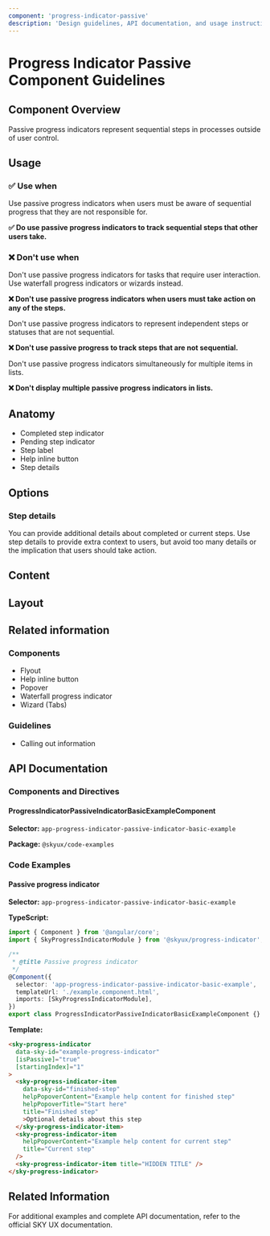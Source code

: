 ```yaml
---
component: 'progress-indicator-passive'
description: 'Design guidelines, API documentation, and usage instructions for the progress-indicator-passive component extracted from SKY UX documentation.'
---
```


# Progress Indicator Passive Component Guidelines

## Component Overview
Passive progress indicators represent sequential steps in processes outside of user control.

## Usage

### ✅ Use when

Use passive progress indicators when users must be aware of sequential progress that they are not responsible for.

**✅ Do use passive progress indicators to track sequential steps that other users take.**

### ❌ Don't use when

Don't use passive progress indicators for tasks that require user interaction. Use waterfall progress indicators or wizards instead.

**❌ Don't use passive progress indicators when users must take action on any of the steps.**

Don't use passive progress indicators to represent independent steps or statuses that are not sequential.

**❌ Don't use passive progress to track steps that are not sequential.**

Don't use passive progress indicators simultaneously for multiple items in lists.

**❌ Don't display multiple passive progress indicators in lists.**

## Anatomy

- Completed step indicator
- Pending step indicator
- Step label
- Help inline button
- Step details

## Options

### Step details

You can provide additional details about completed or current steps. Use step details to provide extra context to users, but avoid too many details or the implication that users should take action.

## Content

## Layout

## Related information

### Components

- Flyout
- Help inline button
- Popover
- Waterfall progress indicator
- Wizard (Tabs)

### Guidelines

- Calling out information

## API Documentation

### Components and Directives

#### ProgressIndicatorPassiveIndicatorBasicExampleComponent

**Selector:** `app-progress-indicator-passive-indicator-basic-example`

**Package:** `@skyux/code-examples`

### Code Examples

#### Passive progress indicator

**Selector:** `app-progress-indicator-passive-indicator-basic-example`

**TypeScript:**

```typescript
import { Component } from '@angular/core';
import { SkyProgressIndicatorModule } from '@skyux/progress-indicator';

/**
 * @title Passive progress indicator
 */
@Component({
  selector: 'app-progress-indicator-passive-indicator-basic-example',
  templateUrl: './example.component.html',
  imports: [SkyProgressIndicatorModule],
})
export class ProgressIndicatorPassiveIndicatorBasicExampleComponent {}

```

**Template:**

```html
<sky-progress-indicator
  data-sky-id="example-progress-indicator"
  [isPassive]="true"
  [startingIndex]="1"
>
  <sky-progress-indicator-item
    data-sky-id="finished-step"
    helpPopoverContent="Example help content for finished step"
    helpPopoverTitle="Start here"
    title="Finished step"
    >Optional details about this step
  </sky-progress-indicator-item>
  <sky-progress-indicator-item
    helpPopoverContent="Example help content for current step"
    title="Current step"
  />
  <sky-progress-indicator-item title="HIDDEN TITLE" />
</sky-progress-indicator>

```

## Related Information

For additional examples and complete API documentation, refer to the official SKY UX documentation.